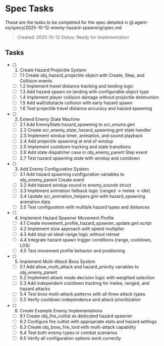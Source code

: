# Spec Tasks

These are the tasks to be completed for the spec detailed in @.agent-os/specs/2025-10-12-enemy-hazard-spawning/spec.md

> Created: 2025-10-13
> Status: Ready for Implementation

## Tasks

- [ ] 1. Create Hazard Projectile System
  - [ ] 1.1 Create obj_hazard_projectile object with Create, Step, and Collision events
  - [ ] 1.2 Implement travel distance tracking and landing logic
  - [ ] 1.3 Add hazard spawn on landing with configurable object type
  - [ ] 1.4 Implement player collision damage without projectile destruction
  - [ ] 1.5 Add wall/obstacle collision with early hazard spawn
  - [ ] 1.6 Test projectile travel distance accuracy and hazard spawning

- [ ] 2. Extend Enemy State Machine
  - [ ] 2.1 Add EnemyState.hazard_spawning to scr_enums.gml
  - [ ] 2.2 Create scr_enemy_state_hazard_spawning.gml state handler
  - [ ] 2.3 Implement windup timer, animation, and sound playback
  - [ ] 2.4 Add projectile spawning at end of windup
  - [ ] 2.5 Implement cooldown tracking and state transitions
  - [ ] 2.6 Add state dispatcher case in obj_enemy_parent Step event
  - [ ] 2.7 Test hazard spawning state with windup and cooldown

- [ ] 3. Add Enemy Configuration System
  - [ ] 3.1 Add hazard spawning configuration variables to obj_enemy_parent Create event
  - [ ] 3.2 Add hazard windup sound to enemy_sounds struct
  - [ ] 3.3 Implement animation fallback logic (ranged → melee → idle)
  - [ ] 3.4 Update scr_animation_helpers.gml with hazard_spawning animation data
  - [ ] 3.5 Test configuration with multiple hazard types and distances

- [ ] 4. Implement Hazard Spawner Movement Profile
  - [ ] 4.1 Create movement_profile_hazard_spawner_update.gml script
  - [ ] 4.2 Implement slow approach with speed multiplier
  - [ ] 4.3 Add stop-at-ideal-range logic without retreat
  - [ ] 4.4 Integrate hazard spawn trigger conditions (range, cooldown, LOS)
  - [ ] 4.5 Test movement profile behavior and positioning

- [ ] 5. Implement Multi-Attack Boss System
  - [ ] 5.1 Add allow_multi_attack and hazard_priority variables to obj_enemy_parent
  - [ ] 5.2 Implement attack mode decision logic with weighted selection
  - [ ] 5.3 Add independent cooldown tracking for melee, ranged, and hazard attacks
  - [ ] 5.4 Test boss multi-attack patterns with all three attack types
  - [ ] 5.5 Verify cooldown independence and attack prioritization

- [ ] 6. Create Example Enemy Implementations
  - [ ] 6.1 Create obj_fire_cultist as dedicated hazard spawner
  - [ ] 6.2 Configure fire cultist with appropriate stats and hazard settings
  - [ ] 6.3 Create obj_boss_fire_lord with multi-attack capability
  - [ ] 6.4 Test both enemy types in combat scenarios
  - [ ] 6.5 Verify all configuration options work correctly
